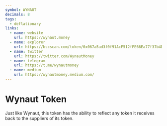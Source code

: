 ```yaml
---
symbol: WYNAUT
decimals: 8
tags:
  - deflationary
links:
  - name: website
    url: https://wynaut.money
  - name: explorer
    url: https://bscscan.com/token/0x067a5ad3f0f91AcF512fFE66Ea77f37b4DcaaF18
  - name: twitter
    url: https://twitter.com/WynautMoney
  - name: telegram
    url: https://t.me/wynautmoney
  - name: medium
    url: https://wynautmoney.medium.com/
---
```


# Wynaut Token

Just like Wynaut, this token has the ability to reflect any token it receives back to the suppliers of its token.

